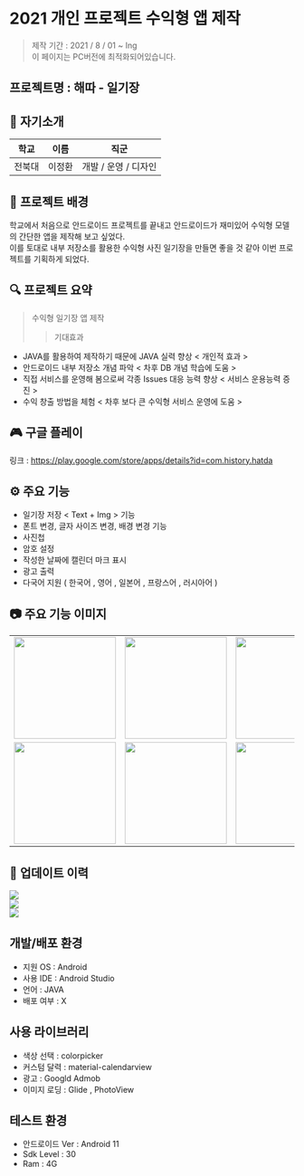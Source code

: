 # 2021 개인 프로젝트 수익형 앱 제작
> 제작 기간 : 2021 / 8 / 01 ~ Ing<br>
> 이 페이지는 PC버전에 최적화되어있습니다.<br>

## 프로젝트명 : 해따 - 일기장

## 👋 자기소개

|학교|이름|직군|
|--|------|---|
|전북대|이정환|개발 / 운영 / 디자인|

## 📒 프로젝트 배경
학교에서 처음으로 안드로이드 프로젝트를 끝내고 안드로이드가 재미있어 수익형 모델의 간단한 앱을 제작해 보고 싶었다.<br> 
이를 토대로 내부 저장소를 활용한 수익형 사진 일기장을 만들면 좋을 것 같아 이번 프로젝트를 기획하게 되었다.<br>

## 🔍 프로젝트 요약
> 수익형 일기장 앱 제작
>> 기대효과
- JAVA를 활용하여 제작하기 때문에 JAVA 실력 향상 < 개인적 효과 ><br>
- 안드로이드 내부 저장소 개념 파악 < 차후 DB 개념 학습에 도움 >
- 직접 서비스를 운영해 봄으로써 각종 Issues 대응 능력 향상 < 서비스 운용능력 증진 ><br>
- 수익 창출 방법을 체험 < 차후 보다 큰 수익형 서비스 운영에 도움 ><br>

## 🎮 구글 플레이
링크 : https://play.google.com/store/apps/details?id=com.history.hatda<br>
 
## ⚙️ 주요 기능
- 일기장 저장 < Text + Img > 기능
- 폰트 변경, 글자 사이즈 변경, 배경 변경 기능
- 사진첩
- 암호 설정
- 작성한 날짜에 캘린더 마크 표시
- 광고 출력
- 다국어 지원 ( 한국어 , 영어 , 일본어 , 프랑스어 , 러시아어 )<br>
 
## 📷 주요 기능 이미지
 
 <table align="center">
<tr>
<td><img src = "https://user-images.githubusercontent.com/93726941/176581896-d777eb7c-382d-47fa-963f-cf096920eec6.png" width = "180" hight = "250"/>
<td><img src = "https://user-images.githubusercontent.com/93726941/176594997-923fb3fe-c6ae-47ae-bf10-73f07e694a03.png" width = "180" hight = "250"/>
<td><img src = "https://user-images.githubusercontent.com/93726941/176595099-c63b610c-de38-4ecb-a118-500f1a4d85ec.png" width = "180" hight = "250"/>
<tr>
<tr>
    <td><img src = "https://user-images.githubusercontent.com/93726941/176595138-3423ccc8-c62a-4412-96ea-53102abb27ca.png" width = "180" hight = "250"/>
    <td><img src = "https://user-images.githubusercontent.com/93726941/176595221-ec9d70f1-3115-4d7f-8e07-868c470f8406.png" width = "180" hight = "250"/>
    <td><img src = "https://user-images.githubusercontent.com/93726941/176595459-df9e4ca5-d1c6-4393-90f7-53c149793db9.png" width = "180" hight = "250"/>
    
</table>

## 📌 업데이트 이력
 <img src = "https://user-images.githubusercontent.com/93726941/176595837-c8c9991a-9cf7-466e-9223-ef949224f5af.png"/><br>
 <img src = "https://user-images.githubusercontent.com/93726941/176595679-2d7d6554-ff46-4a69-8fcd-833062942322.png"/><br>
 <img src="https://user-images.githubusercontent.com/93726941/176595989-dc143002-43ba-4491-be98-7c000d970102.png"><br>


## 개발/배포 환경
- 지원 OS : Android<br>
- 사용 IDE : Android Studio<br>
- 언어 : JAVA<br>
- 배포 여부 : X<br>

## 사용 라이브러리
- 색상 선택 : colorpicker
- 커스텀 달력 : material-calendarview
- 광고 : Googld Admob
- 이미지 로딩 : Glide , PhotoView

## 테스트 환경
- 안드로이드 Ver : Android 11<br>
- Sdk Level : 30<br>
- Ram : 4G<br>
